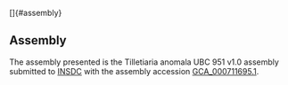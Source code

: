 []{#assembly}

Assembly
--------

The assembly presented is the Tilletiaria anomala UBC 951 v1.0 assembly
submitted to [INSDC](http://www.insdc.org) with the assembly accession
[GCA\_000711695.1](http://www.ebi.ac.uk/ena/data/view/GCA_000711695.1).
